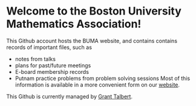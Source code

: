 # Welcome to the Boston University Mathematics Association!

This Github account hosts the BUMA website, and contains contains records of important files, such as
- notes from talks
- plans for past/future meetings
- E-board membership records
- Putnam practice problems from problem solving sessions
Most of this information is available in a more convenient form on our [website](https://bu-ma.github.io).

This Github is currently managed by [Grant Talbert](https://github.com/granttalbert).
